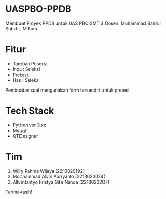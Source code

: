 # UASPBO-PPDB
Membuat Proyek PPDB untuk UAS PBO SMT 3
Dosen: Muhammad Bahrul Subkhi, M.Kom

# Fitur
- Tambah Peserta
- Input Seleksi
- Pretest
- Hasil Seleksi

 Pembuatan soal mengunakan form tersendiri untuk pretest

# Tech Stack
- Python ver 3.xx
- Mysql
- QTDesigner

# Tim
1. Willy Rahma Wijaya (2213020192)
2. Mochammad Alvin Apriyanto (2213020024)
3. Allvintantyo Fristya Gita Nanda (2213020207)

Terimakasih!
